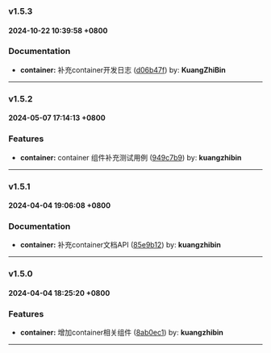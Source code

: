 ### v1.5.3
#### 2024-10-22 10:39:58 +0800

### Documentation

* **container:** 补充container开发日志  ([d06b47f](https://github.com/bin-K/ued-plus/commit/d06b47f)) by: **KuangZhiBin**

---

### v1.5.2
#### 2024-05-07 17:14:13 +0800

### Features

* **container:** container 组件补充测试用例  ([949c7b9](https://github.com/bin-K/ued-plus/commit/949c7b9)) by: **kuangzhibin**

---

### v1.5.1
#### 2024-04-04 19:06:08 +0800

### Documentation

* **container:** 补充container文档API  ([85e9b12](https://github.com/bin-K/ued-plus/commit/85e9b12)) by: **kuangzhibin**

---

### v1.5.0
#### 2024-04-04 18:25:20 +0800

### Features

* **container:** 增加container相关组件  ([8ab0ec1](https://github.com/bin-K/ued-plus/commit/8ab0ec1)) by: **kuangzhibin**

---
